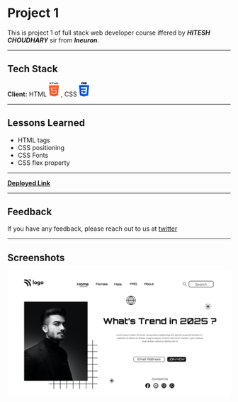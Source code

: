 
# Project 1

This is project 1 of full stack web developer course iffered by ***HITESH CHOUDHARY***
sir from ***Ineuron***.
***
## Tech Stack

**Client:** HTML![html Img](/assets/html.png), CSS![css img](/assets/css.png)

***


## Lessons Learned

- HTML tags
- CSS positioning
- CSS Fonts
- CSS flex property
***
**[Deployed Link](https://project1-fsjd.netlify.app/)**
***
## Feedback

If you have any feedback, please reach out to us at [twitter](https://twitter.com/codewithchetan)
***

## Screenshots

![Screenshot](/1.png)

